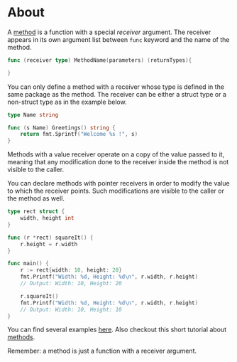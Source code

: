 # About

A [method][methods] is a function with a special _receiver_ argument. The receiver appears in its own argument list between `func` keyword and the name of the method.

```go
func (receiver type) MethodName(parameters) (returnTypes){

}
```

You can only define a method with a receiver whose type is defined in the same package as the method. The receiver can be either a struct type or a non-struct type as in the example below.

```go
type Name string

func (s Name) Greetings() string {
	return fmt.Sprintf("Welcome %s !", s)
}
```

Methods with a value receiver operate on a copy of the value passed to it, meaning that any modification done to the receiver inside the method is not visible to the caller.

You can declare methods with pointer receivers in order to modify the value to which the receiver points. Such modifications are visible to the caller or the method as well.

```go
type rect struct {
	width, height int
}

func (r *rect) squareIt() {
	r.height = r.width
}

func main() {
	r := rect{width: 10, height: 20}
	fmt.Printf("Width: %d, Height: %d\n", r.width, r.height)
	// Output: Width: 10, Height: 20

	r.squareIt()
	fmt.Printf("Width: %d, Height: %d\n", r.width, r.height)
	// Output: Width: 10, Height: 10
}
```

You can find several examples [here][pointers_receivers]. Also checkout this short tutorial about [methods][methods_tutorial].

Remember: a method is just a function with a receiver argument.

[methods]: https://tour.golang.org/methods/1
[pointers_receivers]: https://tour.golang.org/methods/4
[methods_tutorial]: https://www.callicoder.com/golang-methods-tutorial/
